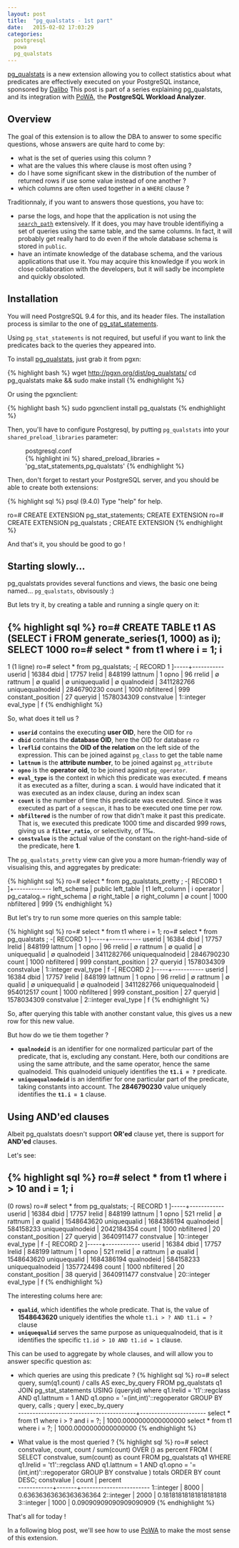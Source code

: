 ```yaml
---
layout: post
title:  "pg_qualstats - 1st part"
date:   2015-02-02 17:03:29
categories:
  postgresql
  powa
  pg_qualstats
---
```


[pg_qualstats][pg_qualstats] is a new extension allowing you to collect statistics about what predicates are effectively executed on your PostgreSQL instance, sponsored by [Dalibo][dalibo] This post is part of a series explaining pg_qualstats, and its integration with [PoWA][powa], the **PostgreSQL Workload Analyzer**.


## Overview

The goal of this extension is to allow the DBA to answer to some specific
questions, whose answers are quite hard to come by:

* what is the set of queries using this column ?
* what are the values this where clause is most often using ?
* do I have some significant skew in the distribution of the number of returned rows if use some value instead of one another ?
* which columns are often used together in a `WHERE` clause ?

Traditionnaly, if you want to answers those questions, you have to:

* parse the logs, and hope that the application is not using the
  [`search_path`](http://www.postgresql.org/docs/current/static/ddl-schemas.html#DDL-SCHEMAS-PATH) extensively. If it does, you may have trouble identifiying a set of queries using the same table, and the same columns. In fact, it will probably get really hard to do even if the whole database schema is stored in `public`.
* have an intimate knowledge of the database schema, and the various
  applications that use it. You may acquire this knowledge if you work in close
  collaboration with the developers, but it will sadly be incomplete and quickly
  obsoloted.

## Installation

You will need PostgreSQL 9.4 for this, and its header files. The installation
process is similar to the one of [pg_stat_statements](http://www.postgresql.org/docs/current/static/pgstatstatements.html).

Using `pg_stat_statements` is not required, but useful if you want to link the
predicates back to the queries they appeared into.

To install [pg_qualstats][pg_qualstats], just grab it from pgxn:


{% highlight bash %}
wget http://pgxn.org/dist/pg_qualstats/
cd pg_qualstats
make && sudo make install
{% endhighlight %}

Or using the pgxnclient:

{% highlight bash %}
sudo pgxnclient install pg_qualstats
{% endhighlight %}

Then, you'll have to configure Postgresql, by putting `pg_qualstats` into your
`shared_preload_libraries` parameter:

<figure>
<figcaption>postgresql.conf</figcaption>
{% highlight ini %}
shared_preload_libraries = 'pg_stat_statements,pg_qualstats'
{% endhighlight %}
</figure>

Then, don't forget to restart your PostgreSQL server, and you should be able to
create both extensions:

{% highlight sql %}
psql (9.4.0)
Type "help" for help.

ro=# CREATE EXTENSION pg_stat_statements;
CREATE EXTENSION
ro=# CREATE EXTENSION pg_qualstats ;
CREATE EXTENSION
{% endhighlight %}

And that's it, you should be good to go !

## Starting slowly...

pg_qualstats provides several functions and views, the basic one being named...
`pg_qualstats`, obvisously :)

But lets try it, by creating a table and running a single query on it:

{% highlight sql %}
ro=# CREATE TABLE t1 AS (SELECT i FROM generate_series(1, 1000) as i);
SELECT 1000
ro=# select * from t1 where i = 1;
 i 
---
 1
(1 ligne)
ro=# select * from pg_qualstats;
-[ RECORD 1 ]-----+-----------
userid            | 16384
dbid              | 17757
lrelid            | 848199
lattnum           | 1
opno              | 96
rrelid            | ∅
rattnum           | ∅
qualid            | ∅
uniquequalid      | ∅
qualnodeid        | 3411282766
uniquequalnodeid  | 2846790230
count             | 1000
nbfiltered        | 999
constant_position | 27
queryid           | 1578034309
constvalue        | 1::integer
eval_type         | f
{% endhighlight %}

So, what does it tell us ?

* **`userid`** contains the executing **user OID**, here the OID for `ro`
* **`dbid`** contains the **database OID**, here the OID for database `ro`
* **`lreflid`** contains the **OID of the relation** on the left side of the
  expression. This can be joined against `pg_class` to get the table name
* **`lattnum`** is the **attribute number**, to be joined against `pg_attribute`
* **`opno`** is the **operator oid**, to be joined against `pg_operator`.
* **`eval_type`** is the context in which this predicate was executed. **`f`**
  means it as executed as a filter, during a scan. **`i`** would have indicated
  that it was executed as an index clause, during an index scan
* **`count`** is the number of time this predicate was executed. Since it was
  executed as part of a `seqscan`, it has to be executed one time per row.
* **`nbfiltered`** is the number of row that didn't make it past this predicate.
  That is, we executed this predicate 1000 time and discarded 999 rows, giving
  us a **`filter_ratio`**, or selectivity, of 1‰.
* **`constvalue`** is the actual value of the constant on the right-hand-side of
  the predicate, here **1**.

The `pg_qualstats_pretty` view can give you a more human-friendly way of
visualising this, and aggregates by predicate:

{% highlight sql %}
ro=# select * from pg_qualstats_pretty ;
-[ RECORD 1 ]+-------------
left_schema  | public
left_table   | t1
left_column  | i
operator     | pg_catalog.=
right_schema | ∅
right_table  | ∅
right_column | ∅
count        | 1000
nbfiltered   | 999
{% endhighlight %}

But let's try to run some more queries on this sample table:

{% highlight sql %}
ro=# select * from t1 where i = 1;
ro=# select * from pg_qualstats ;
-[ RECORD 1 ]-----+-----------
userid            | 16384
dbid              | 17757
lrelid            | 848199
lattnum           | 1
opno              | 96
rrelid            | ∅
rattnum           | ∅
qualid            | ∅
uniquequalid      | ∅
qualnodeid        | 3411282766
uniquequalnodeid  | 2846790230
count             | 1000
nbfiltered        | 999
constant_position | 27
queryid           | 1578034309
constvalue        | 1::integer
eval_type         | f
-[ RECORD 2 ]-----+-----------
userid            | 16384
dbid              | 17757
lrelid            | 848199
lattnum           | 1
opno              | 96
rrelid            | ∅
rattnum           | ∅
qualid            | ∅
uniquequalid      | ∅
qualnodeid        | 3411282766
uniquequalnodeid  | 954012517
count             | 1000
nbfiltered        | 999
constant_position | 27
queryid           | 1578034309
constvalue        | 2::integer
eval_type         | f
{% endhighlight %}

So, after querying this table with another constant value, this gives us a new
row for this new value.

But how do we tie them together ?

* **`qualnodeid`** is an identifier for one normalized particular part of the
  predicate, that is, excluding any constant. Here, both our conditions are
  using the same attribute, and the same operator, hence the same qualnodeid.
  This qualnodeid uniquely identifies the **`t1.i = ?`** predicate.
* **`uniquequalnodeid`** is an identifier for one particular part of the
  predicate, taking constants into account. The **2846790230** value uniquely
  identifies the **`t1.i = 1`** clause.

## Using AND'ed clauses

Albeit pg_qualstats doesn't support **OR'ed** clause yet, there is support for
**AND'ed** clauses.

Let's see:

{% highlight sql %}
ro=# select * from t1 where i > 10 and i = 1;
 i 
---
(0 rows)
ro=# select * from pg_qualstats;
-[ RECORD 1 ]-----+------------
userid            | 16384
dbid              | 17757
lrelid            | 848199
lattnum           | 1
opno              | 521
rrelid            | ∅
rattnum           | ∅
qualid            | 1548643620
uniquequalid      | 1684386194
qualnodeid        | 584158233
uniquequalnodeid  | 2042184354
count             | 1000
nbfiltered        | 20
constant_position | 27
queryid           | 3640911477
constvalue        | 10::integer
eval_type         | f
-[ RECORD 2 ]-----+------------
userid            | 16384
dbid              | 17757
lrelid            | 848199
lattnum           | 1
opno              | 521
rrelid            | ∅
rattnum           | ∅
qualid            | 1548643620
uniquequalid      | 1684386194
qualnodeid        | 584158233
uniquequalnodeid  | 1357724498
count             | 1000
nbfiltered        | 20
constant_position | 38
queryid           | 3640911477
constvalue        | 20::integer
eval_type         | f
{% endhighlight %}

The interesting colums here are:

* **`qualid`**, which identifies the whole predicate. That is, the value of
  **1548643620** uniquely identifies the whole `t1.i > ? AND t1.i = ?` clause
* **`uniquequalid`** serves the same purpose as uniquequalnodeid, that is it
  identifies the specific `t1.id > 10 AND t1.id = 1` clause.

This can be used to aggregate by whole clauses, and will allow you to answer
specific question as:

* which queries are using this predicate ?
{% highlight sql %}
ro=# select query, sum(q1.count) / calls AS exec_by_query
FROM pg_qualstats q1
JOIN pg_stat_statements USING (queryid)
where q1.lrelid = 't1'::regclass AND q1.lattnum = 1
AND q1.opno = '=(int,int)'::regoperator
GROUP BY query, calls
;
                  query                  |     exec_by_query     
-----------------------------------------+-----------------------
 select * from t1 where i > ? and i = ?; | 1000.0000000000000000
 select * from t1 where i = ?;           | 1000.0000000000000000
{% endhighlight %}

* What value is the most queried ?
{% highlight sql %}
ro=# select constvalue,
       count,
       count / sum(count) OVER () as percent
FROM (
  SELECT constvalue,
        sum(count) as count
  FROM pg_qualstats q1
  WHERE q1.lrelid = 't1'::regclass
        AND q1.lattnum = 1
        AND q1.opno = '=(int,int)'::regoperator
  GROUP BY constvalue
) totals
ORDER BY count DESC;
 constvalue | count |        percent         
------------+-------+------------------------
 1::integer |  8000 | 0.63636363636363636364
 2::integer |  2000 | 0.18181818181818181818
 3::integer |  1000 | 0.09090909090909090909
{% endhighlight %}

That's all for today !

In a following blog post, we'll see how to use [PoWA][powa] to make the most sense of this extension.


[dalibo]: http://dalibo.github.io
[powa]: http://dalibo.github.io/powa
[pg_qualstats]: https://github.com/dalibo/pg_qualstats
